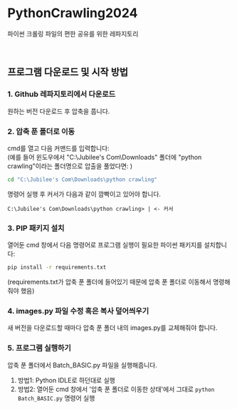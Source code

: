 # PythonCrawling2024

파이썬 크롤링 파일의 편한 공유를 위한 레파지토리

<div id="top"></div>
<br>

<!-- GETTING STARTED -->

## 프로그램 다운로드 및 시작 방법

### 1. Github 레파지토리에서 다운로드

원하는 버전 다운로드 후 압축을 풉니다.  

### 2. 압축 푼 폴더로 이동

cmd를 열고 다음 커맨드를 입력합니다:  
(예를 들어 윈도우에서 "C:\Jubilee's Com\Downloads" 폴더에 "python crawling"이라는 폴더명으로 압출을 풀었다면: )  
```sh
cd "C:\Jubilee's Com\Downloads\python crawling"
```
명령어 실행 후 커서가 다음과 같이 깜빡이고 있어야 합니다.
```
C:\Jubilee's Com\Downloads\python crawling> | <- 커서
```

### 3. PIP 패키지 설치

열어둔 cmd 창에서 다음 명령어로 프로그램 실행이 필요한 파이썬 패키지를 설치합니다:  
```sh
pip install -r requirements.txt  
```

(requirements.txt가 압축 푼 폴더에 들어있기 때문에 압축 푼 폴더로 이동해서 명령해줘야 했음)

### 4. images.py 파일 수정 혹은 복사 덮어씌우기

새 버전을 다운로드할 때마다 압축 푼 폴더 내의 images.py를 교체해줘야 합니다.
<br>  


### 5. 프로그램 실행하기

압축 푼 폴더에서 Batch_BASIC.py 파일을 실행해줍니다.  
1. 방법1: Python IDLE로 하던대로 실행
2. 방법2: 열어둔 cmd 창에서 '압축 푼 폴더로 이동한 상태'에서 그대로 `python Batch_BASIC.py` 명령어 실행
